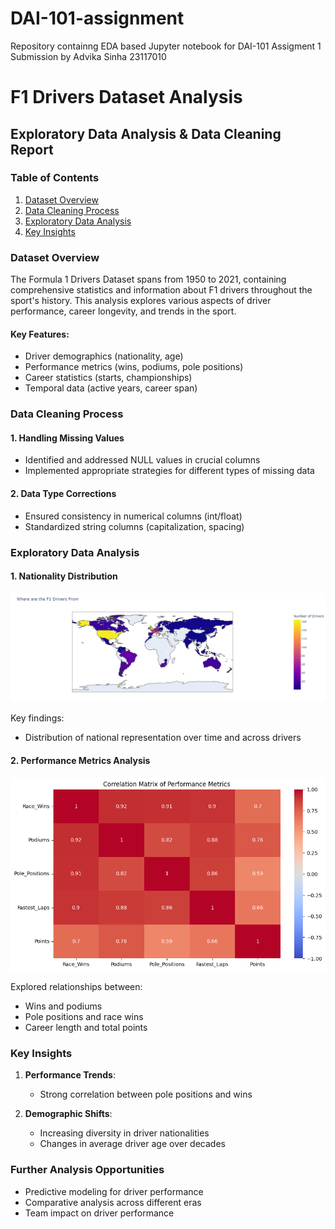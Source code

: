 # DAI-101-assignment

Repository containng EDA based Jupyter notebook for DAI-101 Assigment 1
Submission by Advika Sinha 23117010

# F1 Drivers Dataset Analysis

## Exploratory Data Analysis & Data Cleaning Report

### Table of Contents

1. [Dataset Overview](#dataset-overview)
2. [Data Cleaning Process](#data-cleaning-process)
3. [Exploratory Data Analysis](#exploratory-data-analysis)
4. [Key Insights](#key-insights)

### Dataset Overview

The Formula 1 Drivers Dataset spans from 1950 to 2021, containing comprehensive statistics and information about F1 drivers throughout the sport's history. This analysis explores various aspects of driver performance, career longevity, and trends in the sport.

#### Key Features:

- Driver demographics (nationality, age)
- Performance metrics (wins, podiums, pole positions)
- Career statistics (starts, championships)
- Temporal data (active years, career span)

### Data Cleaning Process

#### 1. Handling Missing Values

- Identified and addressed NULL values in crucial columns
- Implemented appropriate strategies for different types of missing data

#### 2. Data Type Corrections

- Ensured consistency in numerical columns (int/float)
- Standardized string columns (capitalization, spacing)

### Exploratory Data Analysis

#### 1. Nationality Distribution

<img src="/media/choropleth.png" alt="Top 10 Driver Nationalities">

Key findings:

- Distribution of national representation over time and across drivers

#### 2. Performance Metrics Analysis

<img src="/media/corrmap.png" alt="Correlation Matrix of Performance Metrics">

Explored relationships between:

- Wins and podiums
- Pole positions and race wins
- Career length and total points

### Key Insights

1. **Performance Trends**:

   - Strong correlation between pole positions and wins

2. **Demographic Shifts**:
   - Increasing diversity in driver nationalities
   - Changes in average driver age over decades

### Further Analysis Opportunities

- Predictive modeling for driver performance
- Comparative analysis across different eras
- Team impact on driver performance
